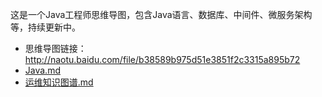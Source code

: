 这是一个Java工程师思维导图，包含Java语言、数据库、中间件、微服务架构等，持续更新中。

- 思维导图链接：http://naotu.baidu.com/file/b38589b975d51e3851f2c3315a895b72
- [Java.md](Java.md)
- [运维知识图谱.md](运维知识图谱.md)